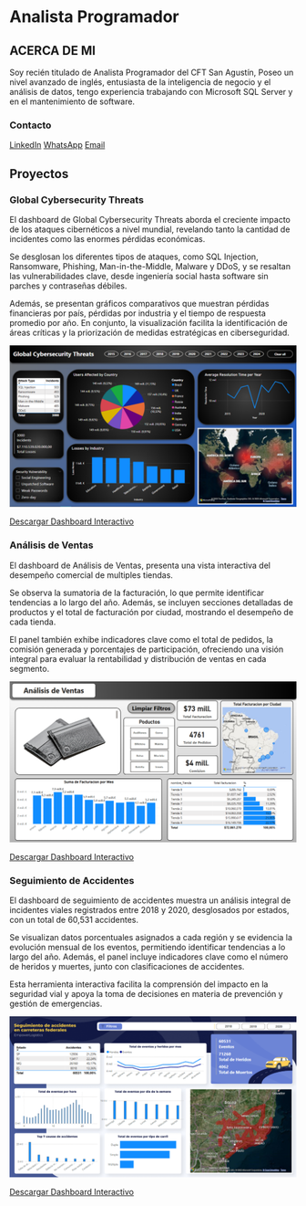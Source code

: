 # Analista Programador

## ACERCA DE MI
Soy recién titulado de Analista Programador del CFT San Agustín, Poseo un nivel avanzado de inglés, entusiasta de la inteligencia de negocio y el análisis de datos, tengo experiencia trabajando con Microsoft SQL Server y en el mantenimiento de software.

### Contacto

[LinkedIn](https://www.linkedin.com/in/kevin-tovar-a332751a5/)
[WhatsApp](https://wa.me/56956562735)
[Email](https://mail.google.com/mail/?view=cm&fs=1&to=kevin.alexandrovich@gmail.com&su=Asunto%20Predeterminado&body=Mensaje%20Predeterminado)
 
## Proyectos

### Global Cybersecurity Threats

El dashboard de Global Cybersecurity Threats aborda el creciente impacto de los ataques cibernéticos a nivel mundial, revelando tanto la cantidad de incidentes como las enormes pérdidas económicas. 

Se desglosan los diferentes tipos de ataques, como SQL Injection, Ransomware, Phishing, Man-in-the-Middle, Malware y DDoS, y se resaltan las vulnerabilidades clave, desde ingeniería social hasta software sin parches y contraseñas débiles. 

Además, se presentan gráficos comparativos que muestran pérdidas financieras por país, pérdidas por industria y el tiempo de respuesta promedio por año. En conjunto, la visualización facilita la identificación de áreas críticas y la priorización de medidas estratégicas en ciberseguridad.

![Ejemplo](/assets/img/GlobalCybersecurityThreats.png)

[Descargar Dashboard Interactivo](https://drive.google.com/file/d/1lwaojRfwq-TAl4FpP0KdDXSUOfhJ7xLb/view?usp=sharing)


### Análisis de Ventas

El dashboard de Análisis de Ventas, presenta una vista interactiva del desempeño comercial de multiples tiendas. 

Se observa la sumatoria de la facturación, lo que permite identificar tendencias a lo largo del año. Además, se incluyen secciones detalladas de productos y el total de facturación por ciudad, mostrando el desempeño de cada tienda. 

El panel también exhibe indicadores clave como el total de pedidos, la comisión generada y porcentajes de participación, ofreciendo una visión integral para evaluar la rentabilidad y distribución de ventas en cada segmento.

![Ejemplo](/assets/img/AnalisisdeVentas.png)

[Descargar Dashboard Interactivo](https://drive.google.com/file/d/1BpCvBT09zbzEvL-E8deZeWmgpfrXWJ4F/view)

### Seguimiento de Accidentes

El dashboard de seguimiento de accidentes muestra un análisis integral de incidentes viales registrados entre 2018 y 2020, desglosados por estados, con un total de 60,531 accidentes. 

Se visualizan datos porcentuales asignados a cada región y se evidencia la evolución mensual de los eventos, permitiendo identificar tendencias a lo largo del año. Además, el panel incluye indicadores clave como el número de heridos y muertes, junto con clasificaciones de accidentes. 

Esta herramienta interactiva facilita la comprensión del impacto en la seguridad vial y apoya la toma de decisiones en materia de prevención y gestión de emergencias.

![Ejemplo](/assets/img/SeguimientodeAccidentes.png)

[Descargar Dashboard Interactivo](https://drive.google.com/file/d/1S-PIzl9EHn0EE79706d-SU-1If-uyfpv/view)



